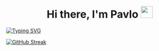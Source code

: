 <h1 align="center">Hi there, I'm Pavlo</a> 
<img src="https://github.com/blackcater/blackcater/raw/main/images/Hi.gif" height="32"/></h1>
<a href="https://git.io/typing-svg"><img src="https://readme-typing-svg.herokuapp.com?font=Fira+Code&weight=500&size=25&pause=1000&color=286AF7&center=true&vCenter=true&random=false&width=435&height=65&lines=I%60m+Frontend+studen" alt="Typing SVG" /></a>



<a href="https://git.io/streak-stats"><img src="https://github-readme-streak-stats.herokuapp.com?user=stovbapavlo&theme=graywhite&border_radius=4.6" alt="GitHub Streak" /></a>
